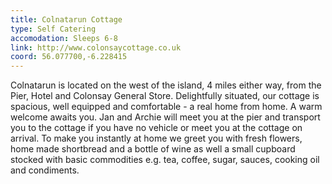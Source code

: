 ```yaml
---
title: Colnatarun Cottage
type: Self Catering
accomodation: Sleeps 6-8
link: http://www.colonsaycottage.co.uk
coord: 56.077700,-6.228415
---
```


Colnatarun is located on the west of the island, 4 miles either way, from the Pier, Hotel and Colonsay General Store. Delightfully situated, our cottage is spacious, well equipped and comfortable - a real home from home. A warm welcome awaits you. Jan and Archie will meet you at the pier and transport you to the cottage if you have no vehicle or meet you at the cottage on arrival. To make you instantly at home we greet you with fresh flowers, home made shortbread and a bottle of wine as well a small cupboard stocked with basic commodities e.g. tea, coffee, sugar, sauces, cooking oil and condiments.